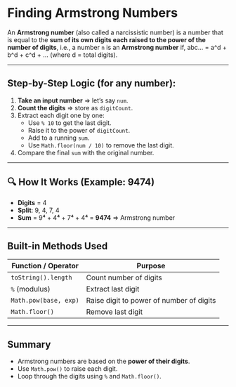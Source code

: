 #  Finding Armstrong Numbers

An **Armstrong number** (also called a narcissistic number) is a number that is equal to the **sum of its own digits each raised to the power of the number of digits**, i.e., a number `n` is an **Armstrong number** if, abc... = a^d + b^d + c^d + ... (where d = total digits).

---

##  Step-by-Step Logic (for any number):

1. **Take an input number** => let’s say `num`.
2. **Count the digits** => store as `digitCount`.
3. Extract each digit one by one:
   - Use `% 10` to get the last digit.
   - Raise it to the power of `digitCount`.
   - Add to a running `sum`.
   - Use `Math.floor(num / 10)` to remove the last digit.
4. Compare the final `sum` with the original number.

---

## 🔍 How It Works (Example: 9474)

- **Digits** = 4  
- **Split**: 9, 4, 7, 4  
- **Sum** = 9⁴ + 4⁴ + 7⁴ + 4⁴ = **9474** => Armstrong number

---

##  Built-in Methods Used

| Function / Operator     | Purpose                                       |
|-------------------------|-----------------------------------------------|
| `toString().length`     | Count number of digits                        |
| `%` (modulus)           | Extract last digit                            |
| `Math.pow(base, exp)`   | Raise digit to power of number of digits      |
| `Math.floor()`          | Remove last digit                             |

---

##  Summary

- Armstrong numbers are based on the **power of their digits**.
- Use `Math.pow()` to raise each digit.
- Loop through the digits using `%` and `Math.floor()`.
